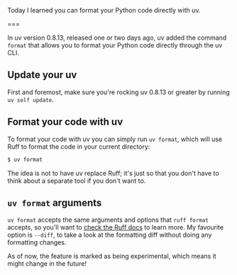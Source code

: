 Today I learned you can format your Python code directly with uv.

===


In uv version 0.8.13, released one or two days ago, uv added the command `format` that allows you to format your Python code directly through the uv CLI.

## Update your uv

First and foremost, make sure you're rocking uv 0.8.13 or greater by running `uv self update`.

## Format your code with uv

To format your code with uv you can simply run `uv format`, which will use Ruff to format the code in your current directory:

```sh
$ uv format
```

The idea is not to have uv replace Ruff; it's just so that you don't have to think about a separate tool if you don't want to.

## `uv format` arguments

`uv format` accepts the same arguments and options that `ruff format` accepts, so you'll want to [check the Ruff docs](https://docs.astral.sh/ruff/formatter/) to learn more.
My favourite option is `--diff`, to take a look at the formatting diff without doing any formatting changes.

As of now, the feature is marked as being experimental, which means it might change in the future!
